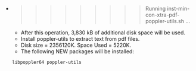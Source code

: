 * >>>>>>>>> Running inst-min-con-xtra-pdf-poppler-utils.sh ...
  * After this operation, 3,830 kB of additional disk space will be used.
  * Install poppler-utils to extract text from pdf files.
  * Disk size = 2356120K. Space Used = 5220K.
  * The following NEW packages will be installed:
  ```bash
  libpoppler64 poppler-utils
  ```
